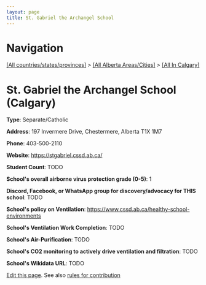 ```yaml
---
layout: page
title: St. Gabriel the Archangel School
---
```

# Navigation

[[All countries/states/provinces]](../../..) > [[All Alberta Areas/Cities]](../..) > [[All In Calgary]](..)

# St. Gabriel the Archangel School (Calgary)

**Type**: Separate/Catholic

**Address**: 197 Invermere Drive, Chestermere, Alberta T1X 1M7

**Phone**: 403-500-2110

**Website**: <https://stgabriel.cssd.ab.ca/>

**Student Count**: TODO

**School's overall airborne virus protection grade (0-5)**: 1

**Discord, Facebook, or WhatsApp group for discovery/advocacy for THIS school**: TODO

**School's policy on Ventilation**: <https://www.cssd.ab.ca/healthy-school-environments>

**School's Ventilation Work Completion**: TODO

**School's Air-Purification**: TODO

**School's CO2 monitoring to actively drive ventilation and filtration**: TODO

**School's Wikidata URL**: TODO


[Edit this page](https://github.com/ventilate-schools/AB/edit/main/./Calgary/St._Gabriel_the_Archangel_School.md). See also [rules for contribution](../../../contribution-rules/)